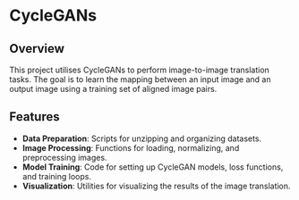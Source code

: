 # CycleGANs

## Overview
This project utilises CycleGANs to perform image-to-image translation tasks. The goal is to learn the mapping between an input image and an output image using a training set of aligned image pairs.

## Features
- **Data Preparation**: Scripts for unzipping and organizing datasets.
- **Image Processing**: Functions for loading, normalizing, and preprocessing images.
- **Model Training**: Code for setting up CycleGAN models, loss functions, and training loops.
- **Visualization**: Utilities for visualizing the results of the image translation.


